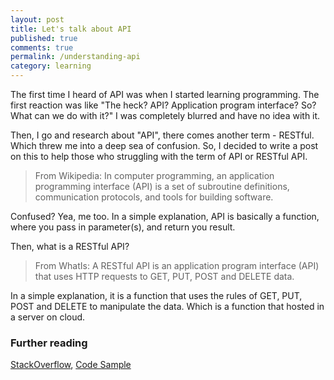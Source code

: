```yaml
---
layout: post
title: Let's talk about API
published: true
comments: true
permalink: /understanding-api
category: learning
---
```


The first time I heard of API was when I started learning programming. The first reaction was like "The heck? API? Application program interface? So? What can we do with it?" 
I was completely blurred and have no idea with it.

Then, I go and research about "API", there comes another term - RESTful. Which threw me into a deep sea of confusion. So, I 
decided to write a post on this to help those who struggling with the term of API or RESTful API.

> From Wikipedia:
> In computer programming, an application programming interface (API) is a set of subroutine definitions, communication protocols, 
> and tools for building software.

Confused? Yea, me too. In a simple explanation, API is basically a function, where you pass in parameter(s), and return you result. 

Then, what is a RESTful API?
> From WhatIs:
> A RESTful API is an application program interface (API) that uses HTTP requests to GET, PUT, POST and DELETE data.

In a simple explanation, it is a function that uses the rules of GET, PUT, POST and DELETE to manipulate the data. Which is a function
that hosted in a server on cloud.

### Further reading
[StackOverflow](https://stackoverflow.com/questions/671118/what-exactly-is-restful-programming),
[Code Sample](https://medium.com/python-pandemonium/build-simple-restful-api-with-python-and-flask-part-1-fae9ff66a706)
